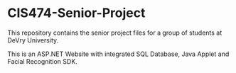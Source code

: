 CIS474-Senior-Project
=====================

This repository contains the senior project files for a group of students at DeVry University.

This is an ASP.NET Website with integrated SQL Database, Java Applet and Facial Recognition SDK. 
